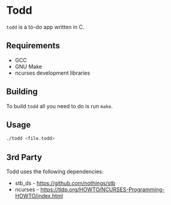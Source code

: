 # Todd
`todd` is a to-do app written in C.
## Requirements
- GCC
- GNU Make
- ncurses development libraries
## Building
To build `todd` all you need to do is run `make`.
## Usage
```sh
./todd <file.todd>
```
## 3rd Party
Todd uses the following dependencies:
- stb_ds - https://github.com/nothings/stb
- ncurses - https://tldp.org/HOWTO/NCURSES-Programming-HOWTO/index.html
